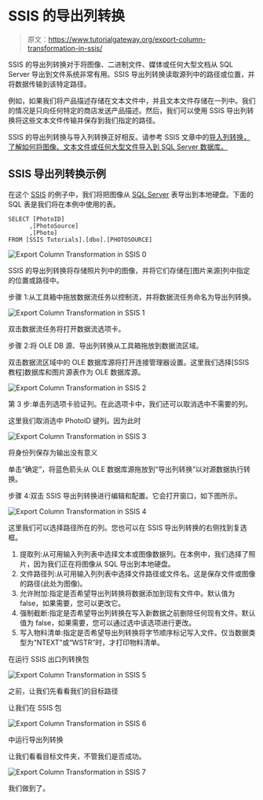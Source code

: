 # SSIS 的导出列转换

> 原文：<https://www.tutorialgateway.org/export-column-transformation-in-ssis/>

SSIS 的导出列转换对于将图像、二进制文件、媒体或任何大型文档从 SQL Server 导出到文件系统非常有用。SSIS 导出列转换读取源列中的路径或位置，并将数据传输到该特定路径。

例如，如果我们将产品描述存储在文本文件中，并且文本文件存储在一列中。我们的情况是只向任何特定的商店发送产品描述。然后，我们可以使用 SSIS 导出列转换将这些文本文件传输并保存到我们指定的路径。

SSIS 的导出列转换与导入列转换正好相反。请参考 SSIS 文章中的[导入列转换，了解如何将图像、文本文件或任何大型文件导入到 SQL Server 数据库。](https://www.tutorialgateway.org/import-column-transformation-in-ssis/)

## SSIS 导出列转换示例

在这个 [SSIS](https://www.tutorialgateway.org/ssis/) 的例子中，我们将把图像从 [SQL Server](https://www.tutorialgateway.org/sql/) 表导出到本地硬盘。下面的 SQL 表是我们将在本例中使用的表。

```
SELECT [PhotoID]
      ,[PhotoSource]
      ,[Photo]
FROM [SSIS Tutorials].[dbo].[PHOTOSOURCE]
```

![Export Column Transformation in SSIS 0](img/147b566675a0dcd2ef024ea988669fea.png)

SSIS 的导出列转换将存储照片列中的图像，并将它们存储在[图片来源]列中指定的位置或路径中。

步骤 1:从工具箱中拖放数据流任务以控制流，并将数据流任务命名为导出列转换。

![Export Column Transformation in SSIS 1](img/8729809ba1bef7e5684c0188dff19067.png)

双击数据流任务将打开数据流选项卡。

步骤 2:将 OLE DB 源、导出列转换从工具箱拖放到数据流区域。

双击数据流区域中的 OLE 数据库源将打开连接管理器设置。这里我们选择[SSIS 教程]数据库和图片源表作为 OLE 数据库源。

![Export Column Transformation in SSIS 2](img/b9965a418347218338dbbe044e93633f.png)

第 3 步:单击列选项卡验证列。在此选项卡中，我们还可以取消选中不需要的列。

这里我们取消选中 PhotoID 键列。因为此时

![Export Column Transformation in SSIS 3](img/dfbd2ca0ca560566caea5c52f1fb7791.png)

将身份列保存为输出没有意义

单击“确定”，将蓝色箭头从 OLE 数据库源拖放到“导出列转换”以对源数据执行转换。

步骤 4:双击 SSIS 导出列转换进行编辑和配置。它会打开窗口，如下图所示。

![Export Column Transformation in SSIS 4](img/6c33db1467037583c5881fd9bca209dc.png)

这里我们可以选择路径所在的列。您也可以在 SSIS 导出列转换的右侧找到复选框。

1.  提取列:从可用输入列列表中选择文本或图像数据列。在本例中，我们选择了照片，因为我们正在将图像从 SQL 导出到本地硬盘。
2.  文件路径列:从可用输入列列表中选择文件路径或文件名。这是保存文件或图像的路径(此处为图像)。
3.  允许附加:指定是否希望导出列转换将数据添加到现有文件中。默认值为 false，如果需要，您可以更改它。
4.  强制截断:指定是否希望导出列转换在写入新数据之前删除任何现有文件。默认值为 false，如果需要，您可以通过选中该选项进行更改。
5.  写入物料清单:指定是否希望导出列转换将字节顺序标记写入文件。仅当数据类型为“NTEXT”或“WSTR”时，才打印物料清单。

在运行 SSIS 出口列转换包

![Export Column Transformation in SSIS 5](img/1591f10eb44e4909deed3dc690eb9ebe.png)

之前，让我们先看看我们的目标路径

让我们在 SSIS 包

![Export Column Transformation in SSIS 6](img/5bb90ff6ea804e2b6450ea8f0bd5ac1d.png)

中运行导出列转换

让我们看看目标文件夹，不管我们是否成功。

![Export Column Transformation in SSIS 7](img/1a942040c5f1a83889569028b45cafe4.png)

我们做到了。